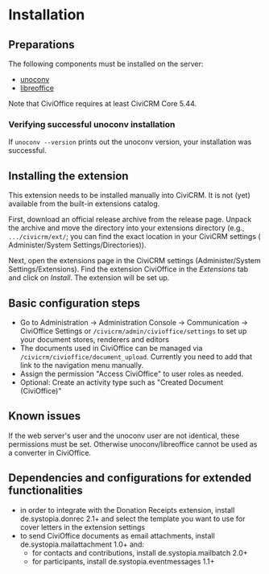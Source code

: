# Installation

## Preparations

The following components must be installed on the server:

- [unoconv](https://github.com/unoconv/)
- [libreoffice](https://www.libreoffice.org/)

Note that CiviOffice requires at least CiviCRM Core 5.44.

### Verifying successful unoconv installation

If `unoconv --version` prints out the unoconv version, your installation was
successful.

## Installing the extension

This extension needs to be installed manually into CiviCRM. It is not (yet)
available from the built-in extensions catalog.

First, download an official release archive from the release page. Unpack the
archive and move the directory into your extensions directory (e.g.,
`.../civicrm/ext/`; you can find the exact location in your CiviCRM settings (
Administer/System Settings/Directories)).

Next, open the extensions page in the CiviCRM settings (Administer/System
Settings/Extensions). Find the extension CiviOffice in the *Extensions* tab and
click on *Install*. The extension will be set up.

## Basic configuration steps

- Go to Administration -> Administration Console -> Communication -> CiviOffice
  Settings or ``/civicrm/admin/civioffice/settings`` to set up your document
  stores, renderers and editors
- The documents used in CiviOffice can be managed
  via ``/civicrm/civioffice/document_upload``. Currently you need to add that
  link to the navigation menu manually.
- Assign the permission "Access CiviOffice" to user roles as needed.
- Optional: Create an activity type such as "Created Document (CiviOffice)"

## Known issues

If the web server's user and the unoconv user are not identical, these
permissions must be set. Otherwise unoconv/libreoffice cannot be used as a
converter in CiviOffice.

## Dependencies and configurations for extended functionalities

- in order to integrate with the Donation Receipts extension, install
  de.systopia.donrec 2.1+ and select the template you want to use for cover
  letters in the extension settings
- to send CiviOffice documents as email attachments, install
  de.systopia.mailattachment 1.0+ and:
  - for contacts and contributions, install de.systopia.mailbatch 2.0+
  - for participants, install de.systopia.eventmessages 1.1+
